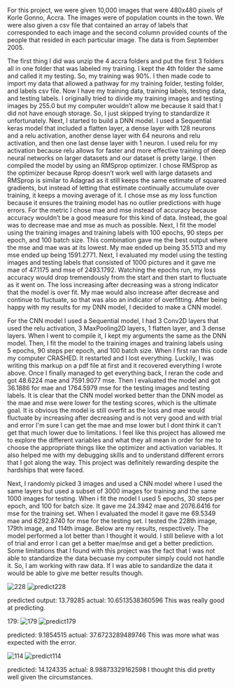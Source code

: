 For this project, we were given 10,000 images that were 480x480 pixels of Korle Gonno, Accra. The images were of population counts in the town. We were also given a csv file that contained an array of labels that corresponded to each image and the second column provided counts of the people that resided in each particular image. The data is from September 2005. 

The first thing I did was unzip the 4 accra folders and put the first 3 folders all in one folder that was labeled my training. I kept the 4th folder the same and called it my testing. So, my training was 90%. I then made code to import my data that allowed a pathway for my training folder, testing folder, and labels csv file. Now I have my training data, training labels, testing data, and testing labels. I originally tried to divide my training images and testing images by 255.0 but my computer wouldn’t allow me because it said that I did not have enough storage. So, I just skipped trying to standardize it unfortunately. Next, I started to build a DNN model. I used a Sequential keras model that included a flatten layer, a dense layer with 128 neurons and a relu activation, another dense layer with 64 neurons and relu activation, and then one last dense layer with 1 neuron. I used relu for my activation because relu allows for faster and more effective training of deep neural networks on larger datasets and our dataset is pretty large. I then compiled the model by using an RMSprop optimizer. I chose RMSprop as the optimizer because Rprop doesn’t work well with large datasets and RMSprop is similar to Adagrad as it still keeps the same estimate of squared gradients, but instead of letting that estimate continually accumulate over training, it keeps a moving average of it. I chose mse as my loss function because it ensures the training model has no outlier predictions with huge errors. For the metric I chose mae and mse instead of accuracy because accuracy wouldn’t be a good measure for this kind of data. Instead, the goal was to decrease mae and mse as much as possible. Next, I fit the model using the training images and training labels with 100 epochs, 90 steps per epoch, and 100 batch size. This combination gave me the best output where the mse and mae was at its lowest. My mae ended up being 35.5113 and my mse ended up being 1591.2771. Next, I evaluated my model using the testing images and testing labels that consisted of 1000 pictures and it gave me mae of 47.1175 and mse of 2493.1792. Watching the epochs run, my loss accuracy would drop tremendously from the start and then start to fluctuate as it went on. The loss increasing after decreasing was a strong indicator that the model is over fit. My mae would also increase after decrease and continue to fluctuate, so that was also an indicator of overfitting. After being happy with my results for my DNN model, I decided to make a CNN model. 

For the CNN model I used a Sequential model, I had 3 Conv2D layers that used the relu activation, 3 MaxPooling2D layers, 1 flatten layer, and 3 dense layers. When I went to compile it, I kept my arguments the same as the DNN model. Then, I fit the model to the training images and training labels using 5 epochs, 90 steps per epoch, and 100 batch size. When I first ran this code my computer CRASHED. It restarted and I lost everything. Luckily, I was writing this markup on a pdf file at first and it recovered everything I wrote above. Once I finally managed to get everything back, I reran the code and got 48.6224 mae and 7591.9077 mse. Then I evaluated the model and got 36.1886 for mae and 1764.5979 mse for the testing images and testing labels. It is clear that the CNN model worked better than the DNN model as the mae and mse were lower for the testing scores, which is the ultimate goal. It is obvious the model is still overfit as the loss and mae would fluctuate by increasing after decreasing and is not very good and with trial and error I'm sure I can get the mae and mse lower but I dont think it can't get that much lower due to limitations. I feel like this project has allowed me to explore the different variables and what they all mean in order for me to choose the appropriate things like the optimizer and activation variables. It also helped me with my debugging skills and to understand different errors that I got along the way. This project was definitely rewarding despite the hardships that were faced.

Next, I randomly picked 3 images and used a CNN model where I used the same layers but used a subset of 3000 images for training and the same 1000 images for testing. When i fit the model I used 5 epochs, 30 steps per epoch, and 100 for batch size. It gave me 24.3942 mae and 2076.6416 for mse for the training set. When I evaluated the model it gave me 69.5349 mae and 6292.8740 for mse for the testing set. I tested the 228th image, 179th image, and 114th image. Below are my results, respectively. The model performed a lot better than I thought it would. I still believe with a lot of trial and error I can get a better mae/mse and get a better prediction. Some limitations that I found with this project was the fact that I was not able to standardize the data becuase my computer simply could not handle it. So, I am working with raw data. If I was able to sandardize the data it would be able to give me better results though. 


![228](https://user-images.githubusercontent.com/67920437/88588059-ee156100-d024-11ea-8b1d-e923e3fc7b15.jpeg)
![predict228](https://user-images.githubusercontent.com/67920437/88587996-d50cb000-d024-11ea-8615-c385a2e68e28.png)

predicted output: 13.79285
actual: 10.6513538360596
This was really good at predicting. 

179: ![179](https://user-images.githubusercontent.com/67920437/88588074-f5d50580-d024-11ea-87c4-4eb6046f05ed.jpeg)
![predict179](https://user-images.githubusercontent.com/67920437/88588505-ad6a1780-d025-11ea-98ea-49261955fa98.png)

predicted: 9.1854515
actual: 37.6723289489746
This was more what was expected with the error. 

![114](https://user-images.githubusercontent.com/67920437/88588100-01c0c780-d025-11ea-8177-4fa4bebae89b.jpeg)
![predict114](https://user-images.githubusercontent.com/67920437/88588767-1782bc80-d026-11ea-8d57-c1083f8839ee.png)

predicted: 14.124335
actual: 8.98873329162598
I thought this did pretty well given the circumstances. 


